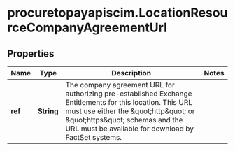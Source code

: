 # procuretopayapiscim.LocationResourceCompanyAgreementUrl

## Properties

Name | Type | Description | Notes
------------ | ------------- | ------------- | -------------
**ref** | **String** | The company agreement URL for authorizing pre-established Exchange Entitlements for this location. This URL must use either the \&quot;http\&quot; or \&quot;https\&quot; schemas and the URL must be available for download by FactSet systems. | 



